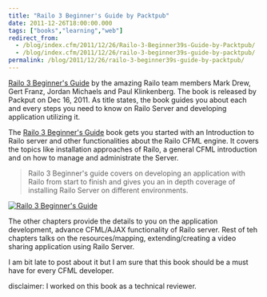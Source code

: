 ```yaml
---
title: "Railo 3 Beginner's Guide by Packtpub"
date: 2011-12-26T18:00:00.000
tags: ["books","learning","web"]
redirect_from: 
  - /blog/index.cfm/2011/12/26/Railo-3-Beginner39s-Guide-by-Packtpub/
  - /blog/index.cfm/2011/12/26/railo-3-beginner39s-guide-by-packtpub/
permalink: /blog/2011/12/26/railo-3-beginner39s-guide-by-packtpub/
---
```


[Railo  3 Beginner's Guide](http://goo.gl/izcEe)  by  the amazing  Railo  team members Mark Drew, Gert  Franz, Jordan Michaels and Paul  Klinkenberg. The  book is  released  by  Packput  on  Dec  16, 2011. As title states, the book guides you about each and every steps you  need  to know on Railo  Server and developing application  utilizing  it.

The  [Railo  3 Beginner's Guide](http://goo.gl/izcEe)  book  gets  you started with an Introduction to  Railo server  and other functionalities about the Railo CFML engine. It  covers  the  topics  like installation approaches of Railo, a general CFML introduction and on how to  manage  and administrate the Server.

> Railo 3 Beginner's guide covers on developing an application with Railo from start to finish and gives you an in depth coverage of installing Railo Server on different environments.

[![Railo 3 Beginner's Guide](/assets/images/blog/Railo3book.jpg "Railo 3 Beginner's Guide")](http://goo.gl/izcEe)


The other chapters  provide  the  details  to you on the  application development, advance CFML/AJAX functionality  of  Railo server. Rest  of teh chapters talks on the  resources/mapping,  extending/creating  a  video  sharing application using  Railo  Server.  
  
I am bit late to  post  about it but I am sure that this book  should  be  a  must  have  for every  CFML developer.

disclaimer: I worked on this book as a technical reviewer.